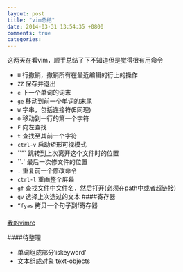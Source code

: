 ```yaml
---
layout: post
title: "vim总结"
date: 2014-03-31 13:54:35 +0800
comments: true
categories: 
---
```

这两天在看vim，顺手总结了下不知道但是觉得很有用命令

* `U` 行撤销，撤销所有在最近编辑的行上的操作
* `ZZ` 保存并退出
* `e` 下一个单词的词末
* `ge` 移动到前一个单词的末尾
* `W` 字串，包括连接符(E同理)
* `0` 移动到一行的第一个字符
* `F` 向左查找
* `t` 查找至其前一个字符
* `ctrl-v` 启动矩形可视模式
* ``”` 跳转到上次离开这个文件时的位置
* ``.` 最后一次修文件的位置
* `.` 重复前一个修改命令
* `ctrl-l` 重画整个屏幕
* `gf` 查找文件中文件名，然后打开(必须在path中或者超链接)
* `gv` 选择上次选过的文本
####寄存器
* `“fyas` 拷贝一个句子到f寄存器

####
[我的vimrc](https://github.com/friparia/myscripts/blob/master/.vimrc)

####待整理
* 单词组成部分’iskeyword’
* 文本组成对象 text-objects

    
